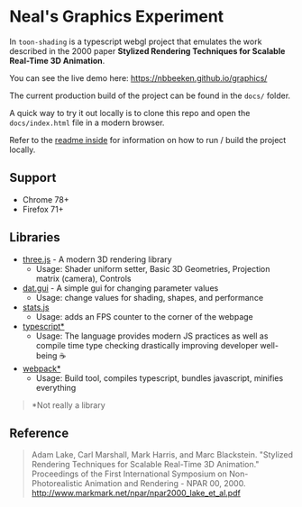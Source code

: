 # Neal's Graphics Experiment

In `toon-shading` is a typescript webgl project that emulates the work described in the 2000 paper __Stylized Rendering Techniques for Scalable Real-Time 3D Animation__.

You can see the live demo here: <https://nbbeeken.github.io/graphics/>

The current production build of the project can be found in the `docs/` folder.

A quick way to try it out locally is to clone this repo and open the `docs/index.html` file in a modern browser.

Refer to the [readme inside](toon-shading/README.md) for information on how to run / build the project locally.

## Support

- Chrome 78+
- Firefox 71+

## Libraries

- [three.js](https://threejs.org/) - A modern 3D rendering library
  - Usage: Shader uniform setter, Basic 3D Geometries, Projection matrix (camera), Controls
- [dat.gui](https://github.com/dataarts/dat.gui) - A simple gui for changing parameter values
  - Usage: change values for shading, shapes, and performance
- [stats.js](https://github.com/mrdoob/stats.js/)
  - Usage: adds an FPS counter to the corner of the webpage
- [typescript*](https://www.typescriptlang.org/)
  - Usage: The language provides modern JS practices as well as compile time type checking drastically improving developer well-being :coffee:
- [webpack*](https://webpack.js.org/)
  - Usage: Build tool, compiles typescript, bundles javascript, minifies everything

> *Not really a library

## Reference

> Adam Lake, Carl Marshall, Mark Harris, and Marc Blackstein. "Stylized Rendering Techniques for Scalable Real-Time 3D Animation." Proceedings of the First International Symposium on Non-Photorealistic Animation and Rendering - NPAR 00, 2000. <http://www.markmark.net/npar/npar2000_lake_et_al.pdf>
